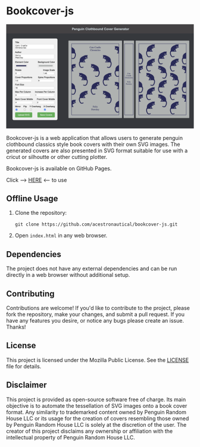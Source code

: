 
# Bookcover-js

![Application Screenshot](bookcover-js-screenshot.png)

 Bookcover-js is a web application that allows users to generate penguin clothbound classics style book covers with their own SVG images. The generated covers are also presented in SVG format suitable for use with a cricut or silhoutte or other cutting plotter.

Bookcover-js is available on GitHub Pages. 

Click --> [HERE](https://acestronautical.github.io/bookcover-js/) <-- to use

## Offline Usage

1. Clone the repository:

    ```
    git clone https://github.com/acestronautical/bookcover-js.git
    ```

2. Open `index.html` in any web browser.

## Dependencies

The project does not have any external dependencies and can be run directly in a web browser without additional setup.

## Contributing

Contributions are welcome! If you'd like to contribute to the project, please fork the repository, make your changes, and submit a pull request. If you have any features you desire, or notice any bugs please create an issue. Thanks!

## License

This project is licensed under the Mozilla Public License. See the [LICENSE](LICENSE) file for details.

## Disclaimer

This project is provided as open-source software free of charge. Its main objective is to automate the tessellation of SVG images onto a book cover format. Any similarity to trademarked content owned by Penguin Random House LLC or its usage for the creation of covers resembling those owned by Penguin Random House LLC is solely at the discretion of the user. The creator of this project disclaims any ownership or affiliation with the intellectual property of Penguin Random House LLC.
